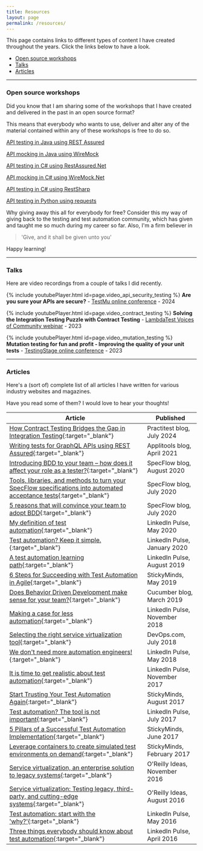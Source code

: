 ```yaml
---
title: Resources
layout: page
permalink: /resources/
---
```

This page contains links to different types of content I have created throughout the years. Click the links below to have a look.

* [Open source workshops](#workshops)
* [Talks](#talks)
* [Articles](#articles)

<hr/>

### <a name="workshops"></a>Open source workshops

Did you know that I am sharing some of the workshops that I have created and delivered in the past in an open source format?

This means that everybody who wants to use, deliver and alter any of the material contained within any of these workshops is free to do so.

<p><a href="https://github.com/basdijkstra/rest-assured-workshop" target="_blank" rel="noopener noreferrer" class="btn btn--primary">API testing in Java using REST Assured</a></p>

<p><a href="https://github.com/basdijkstra/wiremock-workshop" target="_blank" rel="noopener noreferrer" class="btn btn--primary">API mocking in Java using WireMock</a></p>

<p><a href="https://github.com/basdijkstra/rest-assured-net-workshop" target="_blank" rel="noopener noreferrer" class="btn btn--primary">API testing in C# using RestAssured.Net</a></p>

<p><a href="https://github.com/basdijkstra/wiremock-net-workshop" target="_blank" rel="noopener noreferrer" class="btn btn--primary">API mocking in C# using WireMock.Net</a></p>

<p><a href="https://github.com/basdijkstra/restsharp-workshop" target="_blank" rel="noopener noreferrer" class="btn btn--primary">API testing in C# using RestSharp</a></p>

<p><a href="https://github.com/basdijkstra/requests-workshop" target="_blank" rel="noopener noreferrer" class="btn btn--primary">API testing in Python using requests</a></p>

Why giving away this all for everybody for free? Consider this my way of giving back to the testing and test automation community, which has given and taught me so much during my career so far. Also, I'm a firm believer in

> 'Give, and it shall be given unto you'

Happy learning!

<hr/>

### <a name="talks"></a>Talks

Here are video recordings from a couple of talks I did recently.

{% include youtubePlayer.html id=page.video_api_security_testing %}
**Are you sure your APIs are secure?** - <a href="https://www.lambdatest.com/testmuconf-2024/" target="_blank">TestMu online conference</a> - 2024

{% include youtubePlayer.html id=page.video_contract_testing %}
**Solving the Integration Testing Puzzle with Contract Testing** - <a href="https://www.lambdatest.com/voices-of-community" target="_blank">LambdaTest Voices of Community webinar</a> - 2023

{% include youtubePlayer.html id=page.video_mutation_testing %}
**Mutation testing for fun and profit - Improving the quality of your unit tests** - <a href="https://testingstage.com/" target="_blank">TestingStage online conference</a> - 2023

<hr/>

### <a name="articles"></a>Articles

Here's a (sort of) complete list of all articles I have written for various industry websites and magazines.

Have you read some of them? I would love to hear your thoughts!

| Article                                                                                            | Published                     |
|----------------------------------------------------------------------------------------------------|-------------------------------|
| [How Contract Testing Bridges the Gap in Integration Testing](https://www.practitest.com/resource-center/blog/contract-testing-bridges-integration-testing/){:target="_blank"} | Practitest blog, July 2024 |
| [Writing tests for GraphQL APIs using REST Assured](https://applitools.com/blog/writing-tests-graphql-apis-rest-assured/){:target="_blank"} | Applitools blog, April 2021   |
| [Introducing BDD to your team – how does it affect your role as a tester?](https://specflow.org/blog/introducing-bdd-to-your-team-how-does-it-affect-your-role-as-a-tester/){:target="_blank"} | SpecFlow blog, August 2020    |
| [Tools, libraries, and methods to turn your SpecFlow specifications into automated acceptance tests](https://specflow.org/2020/tools-libraries-and-methods-to-turn-your-specflow-specifications-into-automated-acceptance-tests/){:target="_blank"} | SpecFlow blog, July 2020      |
| [5 reasons that will convince your team to adopt BDD](https://specflow.org/2020/5-reasons-that-will-convince-your-team-to-adopt-bdd/){:target="_blank"}                                                | SpecFlow blog, July 2020      |
| [My definition of test automation](https://www.linkedin.com/pulse/my-definition-test-automation-bas-dijkstra/){:target="_blank"}                                                                   | LinkedIn Pulse, May 2020      |
| [Test automation? Keep it simple.](https://www.linkedin.com/pulse/test-automation-keep-simple-bas-dijkstra/){:target="_blank"}                                                                  | LinkedIn Pulse, January 2020  |
| [A test automation learning path](https://www.linkedin.com/pulse/test-automation-learning-path-bas-dijkstra/){:target="_blank"}                                                                    | LinkedIn Pulse, August 2019   |
| [6 Steps for Succeeding with Test Automation in Agile](https://www.stickyminds.com/article/6-steps-succeeding-test-automation-agile){:target="_blank"}                                               | StickyMinds, May 2019         |
| [Does Behavior Driven Development make sense for your team?](https://cucumber.io/blog/bdd/does-behavior-driven-development-make-sense-for-yo/){:target="_blank"}                                         | Cucumber blog, March 2019     |
| [Making a case for less automation](https://www.linkedin.com/pulse/making-case-less-automation-bas-dijkstra/){:target="_blank"}                                                                  | LinkedIn Pulse, November 2018 |
| [Selecting the right service virtualization tool](https://devops.com/selecting-the-right-service-virtualization-tool/){:target="_blank"}                                                    | DevOps\.com, July 2018        |
| [We don't need more automation engineers!](https://www.linkedin.com/pulse/we-dont-need-more-automation-engineers-bas-dijkstra/){:target="_blank"}                                                          | LinkedIn Pulse, May 2018      |
| [It is time to get realistic about test automation](https://www.linkedin.com/pulse/time-get-realistic-test-automation-bas-dijkstra/){:target="_blank"}                                                 | LinkedIn Pulse, November 2017 |
| [Start Trusting Your Test Automation Again](https://www.stickyminds.com/article/start-trusting-your-test-automation-again){:target="_blank"}                                                          | StickyMinds, August 2017      |
| [Test automation? The tool is not important](https://www.linkedin.com/pulse/test-automation-tool-important-bas-dijkstra){:target="_blank"}                                                         | LinkedIn Pulse, July 2017     |
| [5 Pillars of a Successful Test Automation Implementation](https://www.stickyminds.com/article/5-pillars-successful-test-automation-implementation){:target="_blank"}                                           | StickyMinds, June 2017        |
| [Leverage containers to create simulated test environments on demand](https://www.stickyminds.com/article/leverage-containers-create-simulated-test-environments-demand){:target="_blank"}                                | StickyMinds, February 2017    |
| [Service virtualization, an enterprise solution to legacy systems](https://www.oreilly.com/ideas/service-virtualization-an-enterprise-solution-to-legacy-systems){:target="_blank"}                                   | O'Reilly Ideas, November 2016 |
| [Service virtualization: Testing legacy, third-party, and cutting-edge systems](https://www.oreilly.com/ideas/service-virtualization-testing-legacy-third-party-and-cutting-edge-systems){:target="_blank"}                    | O'Reilly Ideas, August 2016   |
| [Test automation: start with the 'why?'](https://www.linkedin.com/pulse/test-automation-start-why-bas-dijkstra){:target="_blank"}                                                             | LinkedIn Pulse, May 2016      |
| [Three things everybody should know about test automation](https://www.linkedin.com/pulse/three-things-everybody-should-know-test-automation-bas-dijkstra){:target="_blank"}                                           | LinkedIn Pulse, April 2016    |
